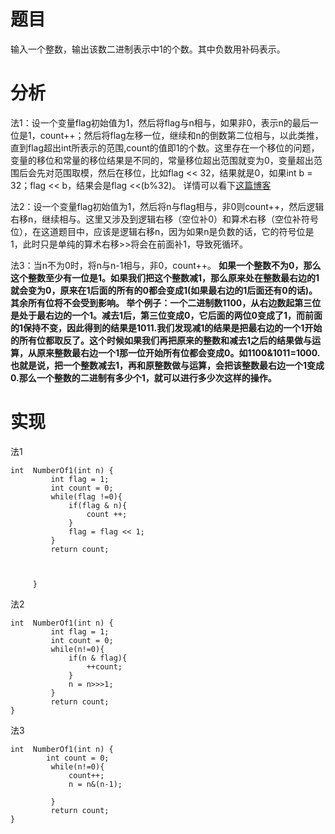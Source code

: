 # 题目
输入一个整数，输出该数二进制表示中1的个数。其中负数用补码表示。

# 分析
法1：设一个变量flag初始值为1，然后将flag与n相与，如果非0，表示n的最后一位是1，count++；然后将flag左移一位，继续和n的倒数第二位相与，以此类推，直到flag超出int所表示的范围,count的值即1的个数。这里存在一个移位的问题，变量的移位和常量的移位结果是不同的，常量移位超出范围就变为0，变量超出范围后会先对范围取模，然后在移位，比如flag << 32，结果就是0，如果int b = 32；flag << b，结果会是flag <<(b%32)。
详情可以看下[这篇博客](http://blog.csdn.net/qq_31828515/article/details/53286554)

法2：设一个变量flag初始值为1，然后将n与flag相与，非0则count++，然后逻辑右移n，继续相与。这里又涉及到逻辑右移（空位补0）和算术右移（空位补符号位），在这道题目中，应该是逻辑右移n，因为如果n是负数的话，它的符号位是1，此时只是单纯的算术右移>>将会在前面补1，导致死循环。

法3：当n不为0时，将n与n-1相与，非0，count++。
**如果一个整数不为0，那么这个整数至少有一位是1。如果我们把这个整数减1，那么原来处在整数最右边的1就会变为0，原来在1后面的所有的0都会变成1(如果最右边的1后面还有0的话)。其余所有位将不会受到影响。
举个例子：一个二进制数1100，从右边数起第三位是处于最右边的一个1。减去1后，第三位变成0，它后面的两位0变成了1，而前面的1保持不变，因此得到的结果是1011.我们发现减1的结果是把最右边的一个1开始的所有位都取反了。这个时候如果我们再把原来的整数和减去1之后的结果做与运算，从原来整数最右边一个1那一位开始所有位都会变成0。如1100&1011=1000.也就是说，把一个整数减去1，再和原整数做与运算，会把该整数最右边一个1变成0.那么一个整数的二进制有多少个1，就可以进行多少次这样的操作。**

# 实现
法1
```
int  NumberOf1(int n) {
         int flag = 1;
         int count = 0;
         while(flag !=0){
             if(flag & n){
                 count ++;
             }
             flag = flag << 1;
         }
         return count;
         
         
         
     }
```
法2
```
int  NumberOf1(int n) {
         int flag = 1;
         int count = 0;
         while(n!=0){
             if(n & flag){
                 ++count;
             }
             n = n>>>1;
         }
         return count;
}
```
法3
```
int  NumberOf1(int n) {
		int count = 0;
         while(n!=0){
             count++;
             n = n&(n-1);
             
         }
         return count;
}         
```